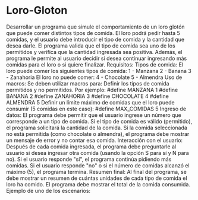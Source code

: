 # Loro-Gloton
 Desarrollar un programa que simule el comportamiento de un loro glotón que puede comer distintos tipos de comida. El loro podrá pedir hasta 5 comidas, y el usuario debe introducir el tipo de comida y la cantidad que desea darle. El programa valida que el tipo de comida sea uno de los permitidos y verifica que la cantidad ingresada sea positiva. Además, el programa le permite al usuario decidir si desea continuar ingresando más comidas para el loro o si quiere finalizar.  Requisitos:  Tipos de comida: El loro puede comer los siguientes tipos de comida:  1 - Manzana 2 - Banana 3 - Zanahoria El loro no puede comer:  4 - Chocolate 5 - Almendra Uso de macros: Se deben utilizar macros para:  Definir los tipos de comida permitidos y no permitidos. Por ejemplo: #define MANZANA 1 #define BANANA 2 #define ZANAHORIA 3 #define CHOCOLATE 4 #define ALMENDRA 5 Definir un límite máximo de comidas que el loro puede consumir (5 comidas en este caso): #define MAX_COMIDAS 5 Ingreso de datos:  El programa debe permitir que el usuario ingrese un número que corresponde a un tipo de comida. Si el tipo de comida es válido (permitido), el programa solicitará la cantidad de la comida. Si la comida seleccionada no está permitida (como chocolate o almendra), el programa debe mostrar un mensaje de error y no contar esa comida. Interacción con el usuario:  Después de cada comida ingresada, el programa debe preguntarle al usuario si desea ingresar otra comida (usando la opción S para sí y N para no). Si el usuario responde "sí", el programa continúa pidiendo más comidas. Si el usuario responde "no" o si el número de comidas alcanzó el máximo (5), el programa termina. Resumen final:  Al final del programa, se debe mostrar un resumen de cuántas unidades de cada tipo de comida el loro ha comido. El programa debe mostrar el total de la comida consumida. Ejemplo de uno de los escenarios:
